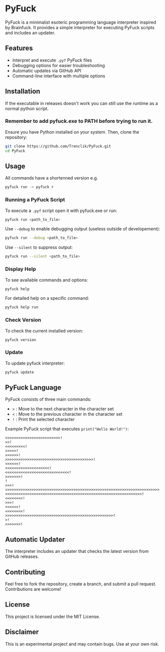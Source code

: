 # PyFuck

PyFuck is a minimalist esoteric programming language interpreter inspired by Brainfuck. It provides a simple interpreter for executing PyFuck scripts and includes an updater.

## Features

- Interpret and execute `.pyf` PyFuck files
- Debugging options for easier troubleshooting
- Automatic updates via GitHub API
- Command-line interface with multiple options

## Installation
If the executable in releases doesn't work you can still use the runtime as a normal python script.

### Remember to add pyfuck.exe to PATH before trying to run it.

Ensure you have Python installed on your system. Then, clone the repository:

```sh
git clone https://github.com/Trenclik/PyFuck.git
cd PyFuck
```

## Usage

All commands have a shortenned version
e.g.

```sh
pyfuck run -> pyfuck r
```

### Running a PyFuck Script

To execute a `.pyf` script open it with pyfuck.exe or run:

```sh
pyfuck run <path_to_file>
```

Use `--debug` to enable debugging output (useless outside of developement):

```sh
pyfuck run --debug <path_to_file>
```

Use `--silent` to suppress output:

```sh
pyfuck run --silent <path_to_file>
```

### Display Help

To see available commands and options:

```sh
pyfuck help
```

For detailed help on a specific command:

```sh
pyfuck help run
```

### Check Version

To check the current installed version:

```sh
pyfuck version
```

### Update

To update pyfuck interpreter:

```sh
pyfuck update
```

## PyFuck Language

PyFuck consists of three main commands:

- `>` : Move to the next character in the character set
- `<` : Move to the previous character in the character set
- `!` : Print the selected character

Example PyFuck script that executes `print("Hello World!")`:

```pyf
>>>>>>>>>>>>>>>>>>>>>>>>>!
>>!
<<<<<<<<<!
>>>>>!
>>>>>>!
>>>>>>>>>>>>>>>>>>>>>>>>>>>>>>>>>>>>>>>>!
<<<<<<!
<<<<<<<<<<<<<<<<<<<<!
<<<<<<<<<<<<<<<<<<<<<<<<<<<<<!
>>>>>>>!
!
>>>!
>>>>>>>>>>>>>>>>>>>>>>>>>>>>>>>>>>>>>>>>>>>>>>>>>>>>>>>>>>>>>>>>>>>>>>!
<<<<<<<<<<<<<<<<<<<<<<<<<<<<<<<<<<<<<<<<<<<<<<<<<<<<<<<<<<<<<<!
<<<<<<<<!
>>>!
<<<<<<!
<<<<<<<<!
>>>>>>>>>>>>>>>>>>>>>>>>>>>>>>>>>>>>>>>>>>>>>>>>>!
>!
>>>>>>>!
```

## Automatic Updater

The interpreter includes an updater that checks the latest version from GitHub releases.

## Contributing

Feel free to fork the repository, create a branch, and submit a pull request. Contributions are welcome!

## License

This project is licensed under the MIT License.

## Disclaimer

This is an experimental project and may contain bugs. Use at your own risk.
